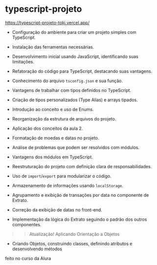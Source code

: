 # typescript-projeto

https://typescript-projeto-tokj.vercel.app/

- Configuração do ambiente para criar um projeto simples com TypeScript.
- Instalação das ferramentas necessárias.
- Desenvolvimento inicial usando JavaScript, identificando suas limitações.
- Refatoração do código para TypeScript, destacando suas vantagens.
- Conhecimento do arquivo `tsconfig.json` e sua função.
- Vantagens de trabalhar com tipos definidos no TypeScript.
- Criação de tipos personalizados (Type Alias) e arrays tipados.
- Introdução ao conceito e uso de Enums.

- Reorganização da estrutura de arquivos do projeto.
- Aplicação dos conceitos da aula 2.
- Formatação de moedas e datas no projeto.

- Análise de problemas que podem ser resolvidos com módulos.
- Vantagens dos módulos em TypeScript.
- Reestruturação do projeto com definição clara de responsabilidades.
- Uso de `import`/`export` para modularizar o código.
- Armazenamento de informações usando `localStorage`.
- Agrupamento e exibição de transações por data no componente de Extrato.
- Correção da exibição de datas no front-end.
- Implementação da lógica do Extrato seguindo o padrão dos outros componentes.

> > Atualização!
> > Aplicando Orientação a Objetos

- Criando Objetos, construindo classes, definindo atributos e desenvolvendo métodos

feito no curso da Alura

